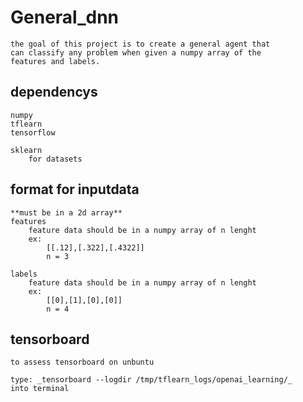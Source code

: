 # General_dnn
	
	the goal of this project is to create a general agent that
	can classify any problem when given a numpy array of the 
	features and labels.

## dependencys
	
	numpy
	tflearn
	tensorflow

	sklearn 
		for datasets

## format for inputdata
	
	**must be in a 2d array**
	features
		feature data should be in a numpy array of n lenght
		ex:
			[[.12],[.322],[.4322]]
			n = 3

	labels
		feature data should be in a numpy array of n lenght
		ex:
			[[0],[1],[0],[0]]
			n = 4

## tensorboard
	
	to assess tensorboard on unbuntu

	type: _tensorboard --logdir /tmp/tflearn_logs/openai_learning/_
	into terminal